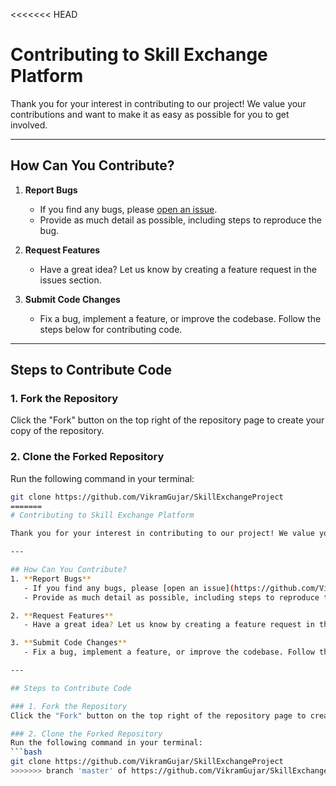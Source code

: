<<<<<<< HEAD
# Contributing to Skill Exchange Platform  

Thank you for your interest in contributing to our project! We value your contributions and want to make it as easy as possible for you to get involved.  

---

## How Can You Contribute?  
1. **Report Bugs**  
   - If you find any bugs, please [open an issue](https://github.com/VikramGujar/SkillExchangeProject/issues).  
   - Provide as much detail as possible, including steps to reproduce the bug.  

2. **Request Features**  
   - Have a great idea? Let us know by creating a feature request in the issues section.  

3. **Submit Code Changes**  
   - Fix a bug, implement a feature, or improve the codebase. Follow the steps below for contributing code.  

---

## Steps to Contribute Code  

### 1. Fork the Repository  
Click the "Fork" button on the top right of the repository page to create your copy of the repository.  

### 2. Clone the Forked Repository  
Run the following command in your terminal:  
```bash
git clone https://github.com/VikramGujar/SkillExchangeProject
=======
# Contributing to Skill Exchange Platform  

Thank you for your interest in contributing to our project! We value your contributions and want to make it as easy as possible for you to get involved.  

---

## How Can You Contribute?  
1. **Report Bugs**  
   - If you find any bugs, please [open an issue](https://github.com/VikramGujar/SkillExchangeProject/issues).  
   - Provide as much detail as possible, including steps to reproduce the bug.  

2. **Request Features**  
   - Have a great idea? Let us know by creating a feature request in the issues section.  

3. **Submit Code Changes**  
   - Fix a bug, implement a feature, or improve the codebase. Follow the steps below for contributing code.  

---

## Steps to Contribute Code  

### 1. Fork the Repository  
Click the "Fork" button on the top right of the repository page to create your copy of the repository.  

### 2. Clone the Forked Repository  
Run the following command in your terminal:  
```bash
git clone https://github.com/VikramGujar/SkillExchangeProject
>>>>>>> branch 'master' of https://github.com/VikramGujar/SkillExchangeProject.git
